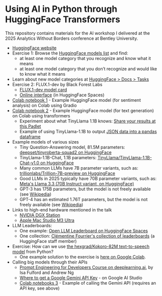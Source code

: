 # Using AI in Python through HuggingFace Transformers

This repository contains materials for the AI workshop I delivered at the 2025 Analytics Without Borders conference at Bentley University.

 - [HuggingFace website](https://huggingface.co/)
 - Exercise 1: Browse the [HuggingFace models list](https://huggingface.co/models) and find:
    - at least one model category that you recognize and know what it means
    - at least one model category that you don’t recognize and would like to know what it means
 - Learn about new model categories at [HuggingFace > Docs > Tasks](https://huggingface.co/tasks)
 - Exercise 2: FLUX.1-dev by Black Forest Labs
    - [FLUX.1-dev model card](https://huggingface.co/black-forest-labs/FLUX.1-dev)
    - [Online interface](https://huggingface.co/spaces/black-forest-labs/FLUX.1-dev) (in HuggingFace Spaces)
 - [Colab notebook 1](https://colab.research.google.com/drive/1NAh5OBwutWfFSnW47ANjT0zNdSRLaJ1F?usp=sharing) - Example HuggingFace model (for sentiment analysis) on Colab using Gradio
 - [Colab notebook 2](https://colab.research.google.com/drive/1qpmS-QZEnSdGtYw5ATWIctD08j-ERNq7?usp=sharing) - Example HuggingFace model (for text generation) on Colab using transformers
    - Experiment about what TinyLlama 1.1B knows: [Share your results at this Padlet](https://bentleyu.padlet.org/ncarter80/what-does-tinyllama-1-1b-know-7bw117qecj9f8u04)
    - Example of using TinyLlama-1.1B to output [JSON data into a pandas dataframe](https://colab.research.google.com/drive/1IDQVnBAE21uyH6Nhn8REku3Ir0Tukadh?usp=sharing)
 - Example models of various sizes
    - Tiny Question-Answering model, 81.5M parameters: [deepset/tinyroberta-squad2 on HuggingFace](https://huggingface.co/deepset/tinyroberta-squad2)
    - TinyLlama-1.1B-Chat, 1.1B parameters: [TinyLlama/TinyLlama-1.1B-Chat-v1.0 on HuggingFace](https://huggingface.co/TinyLlama/TinyLlama-1.1B-Chat-v1.0)
    - Many common LLMs have 7B parameter variants, such as: [trillionlabs/Trillion-7B-preview on HuggingFace](https://huggingface.co/trillionlabs/Trillion-7B-preview)
    - Good LLMs in 2025 typically have 70B parameter variants, such as: [Meta's Llama 3.3 (70B Instruct variant, on HuggingFace)](https://huggingface.co/meta-llama/Llama-3.3-70B-Instruct)
    - GPT-3 has 175B parameters, but the model is not freely available (see [Wikipedia](https://en.wikipedia.org/wiki/GPT-3))
    - GPT-4 has an estimated 1.76T parameters, but the model is not freely available (see [Wikipedia](https://en.wikipedia.org/wiki/GPT-4))
 - Links to high-end hardware mentioned in the talk
    - [NVIDIA DGX Station](https://www.nvidia.com/en-us/products/workstations/dgx-station/)
    - [Apple Mac Studio M3 Ultra](https://www.apple.com/newsroom/2025/03/apple-unveils-new-mac-studio-the-most-powerful-mac-ever/)
 - LLM Leaderboards:
    - One example: [Open LLM Leaderboard on HuggingFace Spaces](https://huggingface.co/spaces/open-llm-leaderboard/open_llm_leaderboard#/)
    - One collection: [Clémentine Fourrier's collection of leaderboards](https://huggingface.co/collections/clefourrier/leaderboards-and-benchmarks-64f99d2e11e92ca5568a7cce) (a HuggingFace staff member)
 - Exercise: How can we use [the hexgrad/Kokoro-82M text-to-speech model](https://huggingface.co/hexgrad/Kokoro-82M) from Python?
    - One example solution to the exercise is [here on Google Colab](https://colab.research.google.com/drive/1YEJ_eEUHcNFjWTLqDjyzqo_lejvUQ-MU?usp=sharing).
 - Calling big models through their APIs
    - [Prompt Engineering for Developers Course on deeplearning.ai](https://www.deeplearning.ai/short-courses/chatgpt-prompt-engineering-for-developers/), by Isa Fulford and Andrew Ng
    - [Where to get a Google Gemini API Key](https://aistudio.google.com/app/apikey) - on Google AI Studio
    - [Colab notebooks 3](https://colab.research.google.com/drive/1EwJPQuykraXSXU6XSR3u2AAN5XOh3PQX?usp=sharing) - Example of calling the Gemini API (requires an API key, see above)
